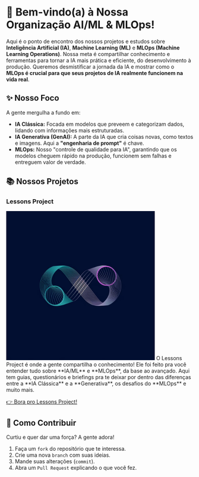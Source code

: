 # 👋 Bem-vindo(a) à Nossa Organização AI/ML & MLOps!

Aqui é o ponto de encontro dos nossos projetos e estudos sobre **Inteligência Artificial (IA)**, **Machine Learning (ML)** e **MLOps (Machine Learning Operations)**. Nossa meta é compartilhar conhecimento e ferramentas para tornar a IA mais prática e eficiente, do desenvolvimento à produção. Queremos desmistificar a jornada da IA e mostrar como o **MLOps é crucial para que seus projetos de IA realmente funcionem na vida real**.

## ✨ Nosso Foco

A gente mergulha a fundo em:

*   **IA Clássica:** Focada em modelos que preveem e categorizam dados, lidando com informações mais estruturadas.
*   **IA Generativa (GenAI):** A parte da IA que cria coisas novas, como textos e imagens. Aqui a **"engenharia de prompt"** é chave.
*   **MLOps:** Nosso "controle de qualidade para IA", garantindo que os modelos cheguem rápido na produção, funcionem sem falhas e entreguem valor de verdade.

## 📚 Nossos Projetos

### Lessons Project
<img src="https://raw.githubusercontent.com/ai-solution-architect/.github/refs/heads/main/profile/ai-lessons.jpeg" width="400"/>
O Lessons Project é onde a gente compartilha o conhecimento! Ele foi feito pra você entender tudo sobre **IA/ML** e **MLOps**, da base ao avançado. Aqui tem guias, questionários e briefings pra te deixar por dentro das diferenças entre a **IA Clássica** e a **Generativa**, os desafios do **MLOps** e muito mais.

[👉 Bora pro Lessons Project!](https://github.com/ai-solution-architect/lessons)

## 🤝 Como Contribuir

Curtiu e quer dar uma força? A gente adora!
1.  Faça um `fork` do repositório que te interessa.
2.  Crie uma nova `branch` com suas ideias.
3.  Mande suas alterações (`commit`).
4.  Abra um `Pull Request` explicando o que você fez.
